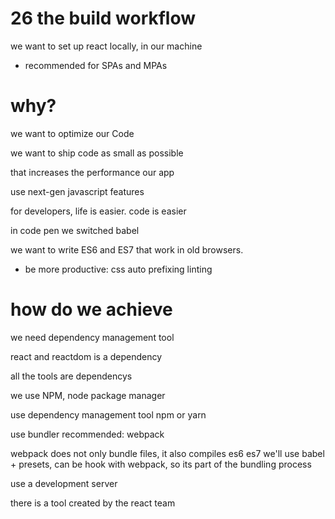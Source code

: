 # 26 the build workflow

we want to set up react locally, in our machine

- recommended for SPAs and MPAs

# why?

we want to optimize our Code

we want to ship code as small as possible

that increases the performance our app

use next-gen javascript features

for developers, life is easier. code is easier

in code pen we switched babel

we want to write ES6 and ES7 that work in old browsers.
- be more productive: css auto prefixing
linting

# how do we achieve

we need dependency management tool

react and reactdom is a dependency

all the tools are dependencys

we use NPM, node package manager


use dependency management tool npm or yarn

use bundler recommended: webpack

webpack does not only bundle files, it also compiles es6 es7
we'll use babel + presets, can be hook with webpack, so its part of the bundling process

use a development server

there is a tool created by the react team





























